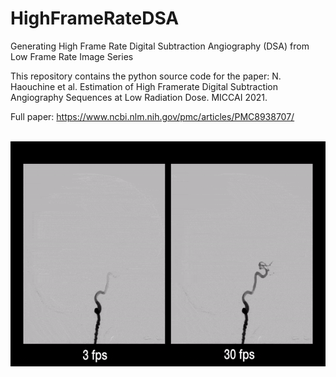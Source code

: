 # HighFrameRateDSA
Generating High Frame Rate Digital Subtraction Angiography (DSA) from Low Frame Rate Image Series

This repository contains the python source code for the paper: 
N. Haouchine et al. Estimation of High Framerate Digital Subtraction Angiography Sequences at Low Radiation Dose. MICCAI 2021.

Full paper: https://www.ncbi.nlm.nih.gov/pmc/articles/PMC8938707/
<br /><br />

![High Frame Rate DSA](https://github.com/rouge1616/HighFrameRateDSA/blob/main/sample.gif)


<br />

